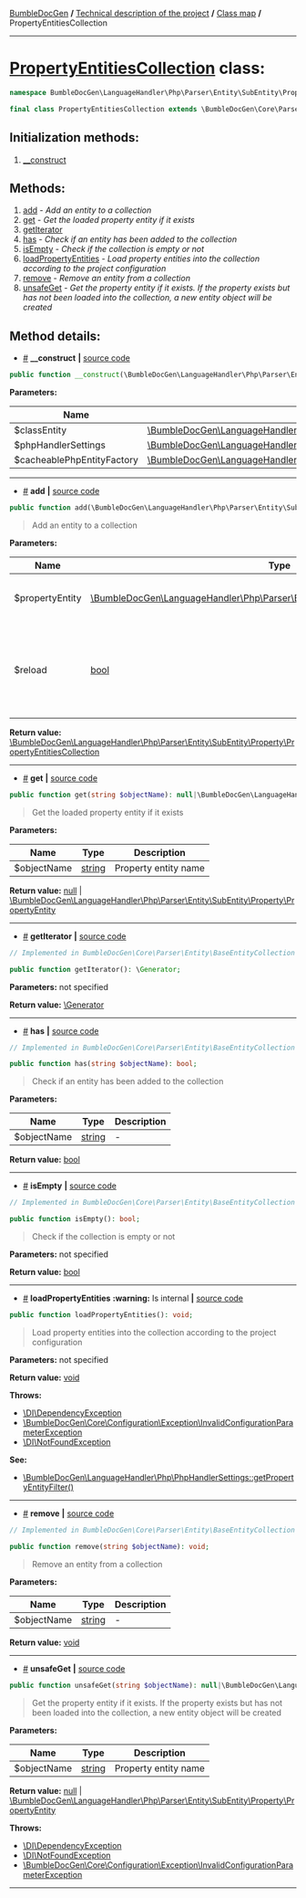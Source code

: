 <!-- {% raw %} -->
<embed> <a href="/docs/README.md">BumbleDocGen</a> <b>/</b> <a href="/docs/tech/readme.md">Technical description of the project</a> <b>/</b> <a href="/docs/tech/map.md">Class map</a> <b>/</b> PropertyEntitiesCollection<hr> </embed>

<h1>
    <a href="https://github.com/bumble-tech/bumble-doc-gen/blob/master/src/LanguageHandler/Php/Parser/Entity/SubEntity/Property/PropertyEntitiesCollection.php#L15">PropertyEntitiesCollection</a> class:
</h1>





```php
namespace BumbleDocGen\LanguageHandler\Php\Parser\Entity\SubEntity\Property;

final class PropertyEntitiesCollection extends \BumbleDocGen\Core\Parser\Entity\BaseEntityCollection implements \IteratorAggregate
```








<h2>Initialization methods:</h2>

<ol>
<li>
    <a href="#m-construct">__construct</a>
    </li>
</ol>

<h2>Methods:</h2>

<ol>
<li>
    <a href="#madd">add</a>
    - <i>Add an entity to a collection</i></li>
<li>
    <a href="#mget">get</a>
    - <i>Get the loaded property entity if it exists</i></li>
<li>
    <a href="#mgetiterator">getIterator</a>
    </li>
<li>
    <a href="#mhas">has</a>
    - <i>Check if an entity has been added to the collection</i></li>
<li>
    <a href="#misempty">isEmpty</a>
    - <i>Check if the collection is empty or not</i></li>
<li>
    <a href="#mloadpropertyentities">loadPropertyEntities</a>
    - <i>Load property entities into the collection according to the project configuration</i></li>
<li>
    <a href="#mremove">remove</a>
    - <i>Remove an entity from a collection</i></li>
<li>
    <a href="#munsafeget">unsafeGet</a>
    - <i>Get the property entity if it exists. If the property exists but has not been loaded into the collection, a new entity object will be created</i></li>
</ol>







<h2>Method details:</h2>

<div class='method_description-block'>

<ul>
<li><a name="m-construct" href="#m-construct">#</a>
 <b>__construct</b>
    <b>|</b> <a href="https://github.com/bumble-tech/bumble-doc-gen/blob/master/src/LanguageHandler/Php/Parser/Entity/SubEntity/Property/PropertyEntitiesCollection.php#L17">source code</a></li>
</ul>

```php
public function __construct(\BumbleDocGen\LanguageHandler\Php\Parser\Entity\ClassLikeEntity $classEntity, \BumbleDocGen\LanguageHandler\Php\PhpHandlerSettings $phpHandlerSettings, \BumbleDocGen\LanguageHandler\Php\Parser\Entity\Cache\CacheablePhpEntityFactory $cacheablePhpEntityFactory);
```



<b>Parameters:</b>

<table>
    <thead>
    <tr>
        <th>Name</th>
        <th>Type</th>
        <th>Description</th>
    </tr>
    </thead>
    <tbody>
            <tr>
            <td>$classEntity</td>
            <td><a href='https://github.com/bumble-tech/bumble-doc-gen/blob/master/src/LanguageHandler/Php/Parser/Entity/ClassLikeEntity.php'>\BumbleDocGen\LanguageHandler\Php\Parser\Entity\ClassLikeEntity</a></td>
            <td>-</td>
        </tr>
            <tr>
            <td>$phpHandlerSettings</td>
            <td><a href='https://github.com/bumble-tech/bumble-doc-gen/blob/master/src/LanguageHandler/Php/PhpHandlerSettings.php'>\BumbleDocGen\LanguageHandler\Php\PhpHandlerSettings</a></td>
            <td>-</td>
        </tr>
            <tr>
            <td>$cacheablePhpEntityFactory</td>
            <td><a href='https://github.com/bumble-tech/bumble-doc-gen/blob/master/src/LanguageHandler/Php/Parser/Entity/Cache/CacheablePhpEntityFactory.php'>\BumbleDocGen\LanguageHandler\Php\Parser\Entity\Cache\CacheablePhpEntityFactory</a></td>
            <td>-</td>
        </tr>
        </tbody>
</table>



</div>
<hr>
<div class='method_description-block'>

<ul>
<li><a name="madd" href="#madd">#</a>
 <b>add</b>
    <b>|</b> <a href="https://github.com/bumble-tech/bumble-doc-gen/blob/master/src/LanguageHandler/Php/Parser/Entity/SubEntity/Property/PropertyEntitiesCollection.php#L58">source code</a></li>
</ul>

```php
public function add(\BumbleDocGen\LanguageHandler\Php\Parser\Entity\SubEntity\Property\PropertyEntity $propertyEntity, bool $reload = false): \BumbleDocGen\LanguageHandler\Php\Parser\Entity\SubEntity\Property\PropertyEntitiesCollection;
```

<blockquote>Add an entity to a collection</blockquote>

<b>Parameters:</b>

<table>
    <thead>
    <tr>
        <th>Name</th>
        <th>Type</th>
        <th>Description</th>
    </tr>
    </thead>
    <tbody>
            <tr>
            <td>$propertyEntity</td>
            <td><a href='https://github.com/bumble-tech/bumble-doc-gen/blob/master/src/LanguageHandler/Php/Parser/Entity/SubEntity/Property/PropertyEntity.php'>\BumbleDocGen\LanguageHandler\Php\Parser\Entity\SubEntity\Property\PropertyEntity</a></td>
            <td>Entity to be added to the collection</td>
        </tr>
            <tr>
            <td>$reload</td>
            <td><a href='https://www.php.net/manual/en/language.types.boolean.php'>bool</a></td>
            <td>Replace an entity with a new one if one has already been loaded previously</td>
        </tr>
        </tbody>
</table>

<b>Return value:</b> <a href='https://github.com/bumble-tech/bumble-doc-gen/blob/master/src/LanguageHandler/Php/Parser/Entity/SubEntity/Property/PropertyEntitiesCollection.php'>\BumbleDocGen\LanguageHandler\Php\Parser\Entity\SubEntity\Property\PropertyEntitiesCollection</a>


</div>
<hr>
<div class='method_description-block'>

<ul>
<li><a name="mget" href="#mget">#</a>
 <b>get</b>
    <b>|</b> <a href="https://github.com/bumble-tech/bumble-doc-gen/blob/master/src/LanguageHandler/Php/Parser/Entity/SubEntity/Property/PropertyEntitiesCollection.php#L74">source code</a></li>
</ul>

```php
public function get(string $objectName): null|\BumbleDocGen\LanguageHandler\Php\Parser\Entity\SubEntity\Property\PropertyEntity;
```

<blockquote>Get the loaded property entity if it exists</blockquote>

<b>Parameters:</b>

<table>
    <thead>
    <tr>
        <th>Name</th>
        <th>Type</th>
        <th>Description</th>
    </tr>
    </thead>
    <tbody>
            <tr>
            <td>$objectName</td>
            <td><a href='https://www.php.net/manual/en/language.types.string.php'>string</a></td>
            <td>Property entity name</td>
        </tr>
        </tbody>
</table>

<b>Return value:</b> <a href='https://www.php.net/manual/en/language.types.null.php'>null</a> | <a href='https://github.com/bumble-tech/bumble-doc-gen/blob/master/src/LanguageHandler/Php/Parser/Entity/SubEntity/Property/PropertyEntity.php'>\BumbleDocGen\LanguageHandler\Php\Parser\Entity\SubEntity\Property\PropertyEntity</a>


</div>
<hr>
<div class='method_description-block'>

<ul>
<li><a name="mgetiterator" href="#mgetiterator">#</a>
 <b>getIterator</b>
    <b>|</b> <a href="https://github.com/bumble-tech/bumble-doc-gen/blob/master/src/Core/Parser/Entity/BaseEntityCollection.php#L11">source code</a></li>
</ul>

```php
// Implemented in BumbleDocGen\Core\Parser\Entity\BaseEntityCollection

public function getIterator(): \Generator;
```



<b>Parameters:</b> not specified

<b>Return value:</b> <a href='https://www.php.net/manual/en/language.generators.overview.php'>\Generator</a>


</div>
<hr>
<div class='method_description-block'>

<ul>
<li><a name="mhas" href="#mhas">#</a>
 <b>has</b>
    <b>|</b> <a href="https://github.com/bumble-tech/bumble-doc-gen/blob/master/src/Core/Parser/Entity/BaseEntityCollection.php#L42">source code</a></li>
</ul>

```php
// Implemented in BumbleDocGen\Core\Parser\Entity\BaseEntityCollection

public function has(string $objectName): bool;
```

<blockquote>Check if an entity has been added to the collection</blockquote>

<b>Parameters:</b>

<table>
    <thead>
    <tr>
        <th>Name</th>
        <th>Type</th>
        <th>Description</th>
    </tr>
    </thead>
    <tbody>
            <tr>
            <td>$objectName</td>
            <td><a href='https://www.php.net/manual/en/language.types.string.php'>string</a></td>
            <td>-</td>
        </tr>
        </tbody>
</table>

<b>Return value:</b> <a href='https://www.php.net/manual/en/language.types.boolean.php'>bool</a>


</div>
<hr>
<div class='method_description-block'>

<ul>
<li><a name="misempty" href="#misempty">#</a>
 <b>isEmpty</b>
    <b>|</b> <a href="https://github.com/bumble-tech/bumble-doc-gen/blob/master/src/Core/Parser/Entity/BaseEntityCollection.php#L52">source code</a></li>
</ul>

```php
// Implemented in BumbleDocGen\Core\Parser\Entity\BaseEntityCollection

public function isEmpty(): bool;
```

<blockquote>Check if the collection is empty or not</blockquote>

<b>Parameters:</b> not specified

<b>Return value:</b> <a href='https://www.php.net/manual/en/language.types.boolean.php'>bool</a>


</div>
<hr>
<div class='method_description-block'>

<ul>
<li><a name="mloadpropertyentities" href="#mloadpropertyentities">#</a>
 <b>loadPropertyEntities</b>
 <b>:warning:</b> Is internal    <b>|</b> <a href="https://github.com/bumble-tech/bumble-doc-gen/blob/master/src/LanguageHandler/Php/Parser/Entity/SubEntity/Property/PropertyEntitiesCollection.php#L35">source code</a></li>
</ul>

```php
public function loadPropertyEntities(): void;
```

<blockquote>Load property entities into the collection according to the project configuration</blockquote>

<b>Parameters:</b> not specified

<b>Return value:</b> <a href='https://www.php.net/manual/en/language.types.void.php'>void</a>


<b>Throws:</b>
<ul>
<li>
    <a href="https://github.com/PHP-DI/PHP-DI/blob/master/src/DependencyException.php">\DI\DependencyException</a></li>

<li>
    <a href="/docs/tech/classes/InvalidConfigurationParameterException_2.md">\BumbleDocGen\Core\Configuration\Exception\InvalidConfigurationParameterException</a></li>

<li>
    <a href="https://github.com/PHP-DI/PHP-DI/blob/master/src/NotFoundException.php">\DI\NotFoundException</a></li>

</ul>


<b>See:</b>
<ul>
    <li>
        <a href="/docs/tech/classes/PhpHandlerSettings_2.md#mgetpropertyentityfilter">\BumbleDocGen\LanguageHandler\Php\PhpHandlerSettings::getPropertyEntityFilter()</a>    </li>
</ul>
</div>
<hr>
<div class='method_description-block'>

<ul>
<li><a name="mremove" href="#mremove">#</a>
 <b>remove</b>
    <b>|</b> <a href="https://github.com/bumble-tech/bumble-doc-gen/blob/master/src/Core/Parser/Entity/BaseEntityCollection.php#L32">source code</a></li>
</ul>

```php
// Implemented in BumbleDocGen\Core\Parser\Entity\BaseEntityCollection

public function remove(string $objectName): void;
```

<blockquote>Remove an entity from a collection</blockquote>

<b>Parameters:</b>

<table>
    <thead>
    <tr>
        <th>Name</th>
        <th>Type</th>
        <th>Description</th>
    </tr>
    </thead>
    <tbody>
            <tr>
            <td>$objectName</td>
            <td><a href='https://www.php.net/manual/en/language.types.string.php'>string</a></td>
            <td>-</td>
        </tr>
        </tbody>
</table>

<b>Return value:</b> <a href='https://www.php.net/manual/en/language.types.void.php'>void</a>


</div>
<hr>
<div class='method_description-block'>

<ul>
<li><a name="munsafeget" href="#munsafeget">#</a>
 <b>unsafeGet</b>
    <b>|</b> <a href="https://github.com/bumble-tech/bumble-doc-gen/blob/master/src/LanguageHandler/Php/Parser/Entity/SubEntity/Property/PropertyEntitiesCollection.php#L90">source code</a></li>
</ul>

```php
public function unsafeGet(string $objectName): null|\BumbleDocGen\LanguageHandler\Php\Parser\Entity\SubEntity\Property\PropertyEntity;
```

<blockquote>Get the property entity if it exists. If the property exists but has not been loaded into the collection, a new entity object will be created</blockquote>

<b>Parameters:</b>

<table>
    <thead>
    <tr>
        <th>Name</th>
        <th>Type</th>
        <th>Description</th>
    </tr>
    </thead>
    <tbody>
            <tr>
            <td>$objectName</td>
            <td><a href='https://www.php.net/manual/en/language.types.string.php'>string</a></td>
            <td>Property entity name</td>
        </tr>
        </tbody>
</table>

<b>Return value:</b> <a href='https://www.php.net/manual/en/language.types.null.php'>null</a> | <a href='https://github.com/bumble-tech/bumble-doc-gen/blob/master/src/LanguageHandler/Php/Parser/Entity/SubEntity/Property/PropertyEntity.php'>\BumbleDocGen\LanguageHandler\Php\Parser\Entity\SubEntity\Property\PropertyEntity</a>


<b>Throws:</b>
<ul>
<li>
    <a href="https://github.com/PHP-DI/PHP-DI/blob/master/src/DependencyException.php">\DI\DependencyException</a></li>

<li>
    <a href="https://github.com/PHP-DI/PHP-DI/blob/master/src/NotFoundException.php">\DI\NotFoundException</a></li>

<li>
    <a href="/docs/tech/classes/InvalidConfigurationParameterException_2.md">\BumbleDocGen\Core\Configuration\Exception\InvalidConfigurationParameterException</a></li>

</ul>

</div>
<hr>

<!-- {% endraw %} -->